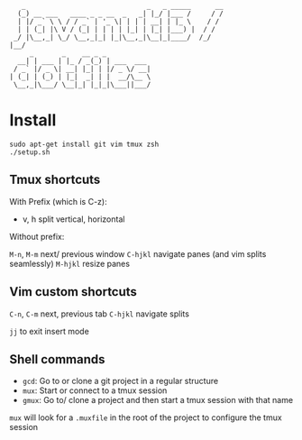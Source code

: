        _                              _   _ _____      __
      (_) __ ___   ____ _ _ __  _   _| |_/ |___ /     / /
      | |/ _` \ \ / / _` | '_ \| | | | __| | |_ \    / /
      | | (_| |\ V / (_| | | | | |_| | |_| |___) |  / /
     _/ |\__,_| \_/ \__,_|_| |_|\__,_|\__|_|____/  /_/
    |__/
         _       _    __ _ _
      __| | ___ | |_ / _(_) | ___  ___
     / _` |/ _ \| __| |_| | |/ _ \/ __|
    | (_| | (_) | |_|  _| | |  __/\__ \
     \__,_|\___/ \__|_| |_|_|\___||___/

# Install

    sudo apt-get install git vim tmux zsh
    ./setup.sh

## Tmux shortcuts

With Prefix (which is C-z):

+ v, h split vertical, horizontal

Without prefix:

`M-n`, `M-m` next/ previous window
`C-hjkl` navigate panes (and vim splits seamlessly)
`M-hjkl` resize panes

## Vim custom shortcuts

`C-n`, `C-m` next, previous tab
`C-hjkl` navigate splits

`jj` to exit insert mode

## Shell commands

+ `gcd`: Go to or clone a git project in a regular structure
+ `mux`: Start or connect to a tmux session
+ `gmux`: Go to/ clone a project and then start a tmux session with that name

`mux` will look for a `.muxfile` in the root of the project to configure the tmux session
